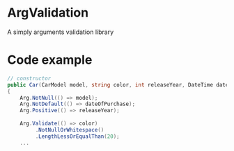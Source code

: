 # ArgValidation
A simply arguments validation library

# Code example

```cs
// constructor
public Car(CarModel model, string color, int releaseYear, DateTime dateOfPurchase)
{
    Arg.NotNull(() => model);
    Arg.NotDefault(() => dateOfPurchase);
    Arg.Positive(() => releaseYear);
                
    Arg.Validate(() => color)
         .NotNullOrWhitespace()
         .LengthLessOrEqualThan(20);
    ...
```
